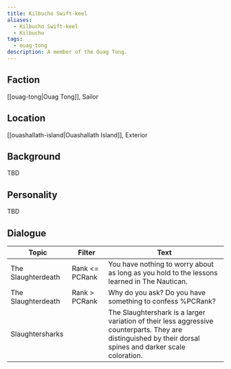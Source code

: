 ```yaml
---
title: Kilbucho Swift-keel
aliases:
  - Kilbucho Swift-keel
  - Kilbucho
tags:
  - ouag-tong
description: A member of the Ouag Tong.
---
```

## Faction
[[ouag-tong|Ouag Tong]], Sailor
## Location
[[ouashallath-island|Ouashallath Island]], Exterior
## Background
TBD
## Personality
TBD
## Dialogue

| Topic              | Filter         | Text                                                                                                                                                       |
| ------------------ | -------------- | ---------------------------------------------------------------------------------------------------------------------------------------------------------- |
| The Slaughterdeath | Rank <= PCRank | You have nothing to worry about as long as you hold to the lessons learned in The Nautican.                                                                |
| The Slaughterdeath | Rank > PCRank  | Why do you ask? Do you have something to confess %PCRank?                                                                                                  |
| Slaughtersharks    |                | The Slaughtershark is a larger variation of their less aggressive counterparts. They are distinguished by their dorsal spines and darker scale coloration. |


